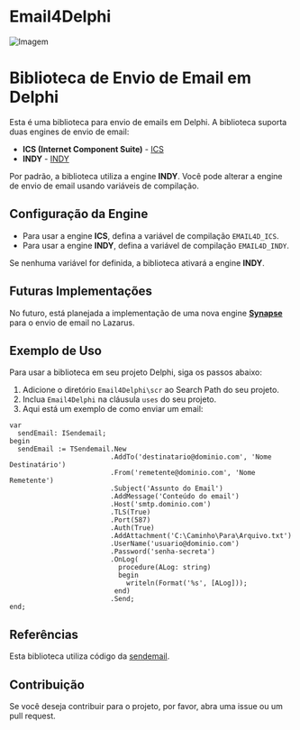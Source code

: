 # Email4Delphi
![Imagem](https://i.imgur.com/0Shl1zW.png)

# Biblioteca de Envio de Email em Delphi

Esta é uma biblioteca para envio de emails em Delphi. A biblioteca suporta duas engines de envio de email:

- **ICS (Internet Component Suite)** - [ICS](https://wiki.overbyte.eu/wiki/index.php/ICS_Download)
- **INDY** - [INDY](https://github.com/IndySockets/Indy.git)

Por padrão, a biblioteca utiliza a engine **INDY**. Você pode alterar a engine de envio de email usando variáveis de compilação.

## Configuração da Engine

- Para usar a engine **ICS**, defina a variável de compilação `EMAIL4D_ICS`.
- Para usar a engine **INDY**, defina a variável de compilação `EMAIL4D_INDY`.

Se nenhuma variável for definida, a biblioteca ativará a engine **INDY**.


## Futuras Implementações

No futuro, está planejada a implementação de uma nova engine [**Synapse**](https://github.com/geby/synapse.git) para o envio de email no Lazarus.


## Exemplo de Uso

Para usar a biblioteca em seu projeto Delphi, siga os passos abaixo:

1. Adicione o diretório `Email4Delphi\scr` ao Search Path do seu projeto.
2. Inclua `Email4Delphi` na cláusula `uses` do seu projeto.
3. Aqui está um exemplo de como enviar um email:

```delphi
var
  sendEmail: ISendemail;
begin
  sendEmail := TSendemail.New
                         .AddTo('destinatario@dominio.com', 'Nome Destinatário')
                         .From('remetente@dominio.com', 'Nome Remetente')
                         .Subject('Assunto do Email')
                         .AddMessage('Conteúdo do email')
                         .Host('smtp.dominio.com')
                         .TLS(True)
                         .Port(587)
                         .Auth(True)
                         .AddAttachment('C:\Caminho\Para\Arquivo.txt')
                         .UserName('usuario@dominio.com')
                         .Password('senha-secreta')
                         .OnLog(
                           procedure(ALog: string)
                           begin
                             writeln(Format('%s', [ALog]));
                          end)
                         .Send;
end;
```

## Referências

Esta biblioteca utiliza código da [sendemail](https://github.com/dliocode/sendemail.git).

## Contribuição

Se você deseja contribuir para o projeto, por favor, abra uma issue ou um pull request.

